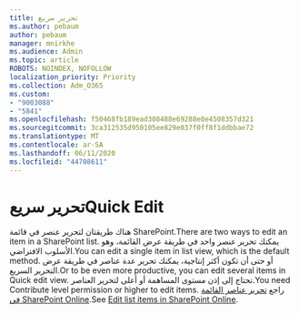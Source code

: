 ```yaml
---
title: تحرير سريع
ms.author: pebaum
author: pebaum
manager: mnirkhe
ms.audience: Admin
ms.topic: article
ROBOTS: NOINDEX, NOFOLLOW
localization_priority: Priority
ms.collection: Adm_O365
ms.custom:
- "9003088"
- "5841"
ms.openlocfilehash: f50468fb189ead308488e69288e0e4508357d321
ms.sourcegitcommit: 3ca312535d950105ee829e037f0ff8f1ddbbae72
ms.translationtype: MT
ms.contentlocale: ar-SA
ms.lasthandoff: 06/11/2020
ms.locfileid: "44708611"
---
```

# <a name="quick-edit"></a><span data-ttu-id="632ea-102">تحرير سريع</span><span class="sxs-lookup"><span data-stu-id="632ea-102">Quick Edit</span></span>

<span data-ttu-id="632ea-103">هناك طريقتان لتحرير عنصر في قائمة SharePoint.</span><span class="sxs-lookup"><span data-stu-id="632ea-103">There are two ways to edit an item in a SharePoint list.</span></span> <span data-ttu-id="632ea-104">يمكنك تحرير عنصر واحد في طريقة عرض القائمة، وهو الأسلوب الافتراضي.</span><span class="sxs-lookup"><span data-stu-id="632ea-104">You can edit a single item in list view, which is the default method.</span></span> <span data-ttu-id="632ea-105">أو حتى أن تكون أكثر إنتاجية، يمكنك تحرير عدة عناصر في طريقة عرض التحرير السريع.</span><span class="sxs-lookup"><span data-stu-id="632ea-105">Or to be even more productive, you can edit several items in Quick edit view.</span></span> <span data-ttu-id="632ea-106">تحتاج إلى إذن مستوى المساهمة أو أعلى لتحرير العناصر.</span><span class="sxs-lookup"><span data-stu-id="632ea-106">You need Contribute level permission or higher to edit items.</span></span> <span data-ttu-id="632ea-107">راجع [تحرير عناصر القائمة في SharePoint Online](https://support.microsoft.com/office/dac1a1c3-a80b-4082-ba57-715cf613d0f7).</span><span class="sxs-lookup"><span data-stu-id="632ea-107">See [Edit list items in SharePoint Online](https://support.microsoft.com/office/dac1a1c3-a80b-4082-ba57-715cf613d0f7).</span></span>
